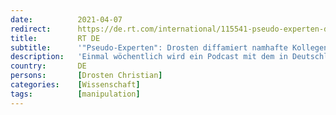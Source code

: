 ```yaml
---
date:          2021-04-07
redirect:      https://de.rt.com/international/115541-pseudo-experten-drosten-diffamiert-namhafte/
title:         RT DE
subtitle:      '"Pseudo-Experten": Drosten diffamiert namhafte Kollegen von Harvard, Oxford und Stanford'
description:   'Einmal wöchentlich wird ein Podcast mit dem in Deutschland sehr bekannten Virologen Christian Drosten veröffentlicht. Diesmal nahm er sich die Wissenschaftler der sogenannten Great-Barrington-Erklärung zur Brust. Laut dem Virologen handele es sich bei den renommierten Kollegen um "Pseudo-Experten".'
country:       DE
persons:       [Drosten Christian]
categories:    [Wissenschaft]
tags:          [manipulation]
---
```

